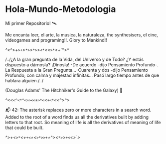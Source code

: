 # Hola-Mundo-Metodologia

Mi primer Repositorio! 🛰

Me encanta leer, el arte, la musica, la naturaleza, the synthesisers, el cine, videogames and programing!!. Glory to Mankind!!


 *^<*^>+`>+`*>`*>`*>`*>`>*`<*`<*<`>*`<+`*>^

 /../¿A la gran pregunta de la Vida, del Universo y de Todo? ¿Y estás dispuesto a dárnosla? ¡Dínosla! 
 -De acuerdo -dijo Pensamiento Profundo-. 
 La Respuesta a la Gran Pregunta...-Cuarenta y dos -dijo Pensamiento Profundo, 
 con calma y majestad infinitas...
 Pasó largo tiempo antes de que hablara alguien./../
 
 (Douglas Adams' The Hitchhiker's Guide to the Galaxy)   🚀  
 
 

  
*^<<`<^<*^<>><<+>*<`<`+<*`<<*^>*^>* 
 
 📬  42: The asterisk replaces zero or more characters in a search word. Added to the root of a word finds us all the derivatives built 
 by adding letters to that root. So meaning of life is all the derivatives of meaning of life that could be built.
 
*^>+<`>*`<+`+<`+<`>*>>+`+^>*<`*>`>`+<`<*>`>*



